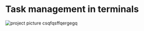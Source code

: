 # Task management in terminals
![project picture](https://gcdnb.pbrd.co/images/OcThJXjuZZ10.png?o=1) csqfqsffqergegq

